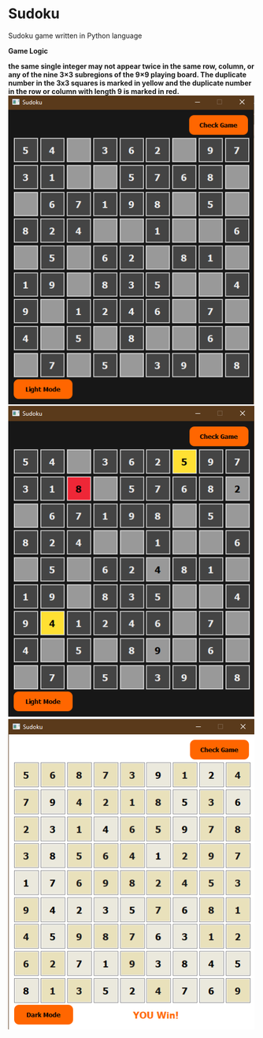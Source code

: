 # Sudoku
<p>Sudoku game written in Python language</p>
<p><b>Game Logic</p><b/>
the same single integer may not appear twice in the same row, column, or any of the nine 3×3 subregions of the 9×9 playing board.
The duplicate number in the 3x3 squares is marked in yellow and the duplicate number in the row or column with length 9 is marked in red.
  
<img src="images/1.png" width="500">
<img src="images/2.png" width="500">
<img src="images/4.png" width="500">
